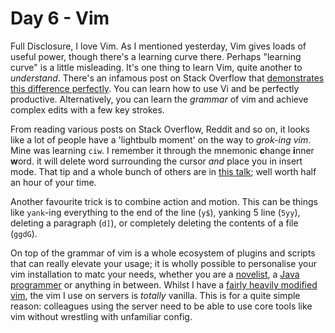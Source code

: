 # Day 6 - Vim

Full Disclosure, I love Vim.  As I mentioned yesterday, Vim gives loads of useful power, though there's a learning curve there.  Perhaps "learning curve" is a little misleading.  It's one thing to learn Vim, quite another to _understand_.  There's an infamous post on Stack Overflow that [demonstrates this difference perfectly](https://stackoverflow.com/questions/1218390/what-is-your-most-productive-shortcut-with-vim/1220118#1220118).  You can learn how to use Vi and be perfectly productive.  Alternatively, you can learn the _grammar_ of vim and achieve complex edits with a few key strokes.  

From reading various posts on Stack Overflow, Reddit and so on, it looks like a lot of people have a 'lightbulb moment' on the way to _grok-ing vim_.  Mine was learning `ciw`.  I remember it through the mnemonic **c**hange **i**nner **w**ord. it will delete word surrounding the cursor _and_ place you in insert mode. That tip and a whole bunch of others are in [this talk](https://www.youtube.com/watch?v=wlR5gYd6um0); well worth half an hour of your time.  

Another favourite trick is to combine action and motion.  This can be things like `yank`-ing everything to the end of the line (`y$`), yanking 5 line (`5yy`), deleting a paragraph (`d]`), or completely deleting the contents of a file (`ggdG`).

On top of the grammar of vim is a whole ecosystem of plugins and scripts that can really elevate your usage; it is wholly possible to personalise your vim installation to matc your needs, whether you are a [novelist](https://www.naperwrimo.org/wiki/index.php?title=Vim_for_Writers), a [Java programmer](https://spacevim.org/use-vim-as-a-java-ide/) or anything in between.  Whilst I have a [fairly heavily modified vim](https://github.com/JasmineElm/vim), the vim I use on servers is _totally_ vanilla.  This is for a quite simple reason: colleagues using the server need to be able to use core tools like vim without wrestling with unfamiliar config.
